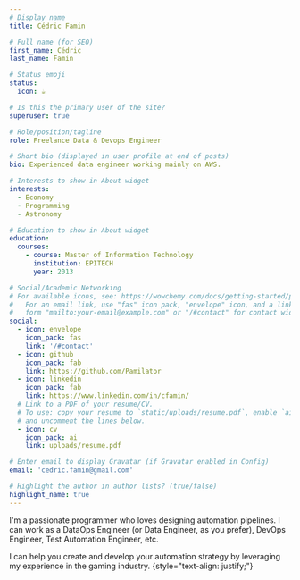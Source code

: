 ```yaml
---
# Display name
title: Cédric Famin

# Full name (for SEO)
first_name: Cédric
last_name: Famin

# Status emoji
status:
  icon: ☕️

# Is this the primary user of the site?
superuser: true

# Role/position/tagline
role: Freelance Data & Devops Engineer

# Short bio (displayed in user profile at end of posts)
bio: Experienced data engineer working mainly on AWS.

# Interests to show in About widget
interests:
  - Economy
  - Programming
  - Astronomy

# Education to show in About widget
education:
  courses:
    - course: Master of Information Technology
      institution: EPITECH
      year: 2013

# Social/Academic Networking
# For available icons, see: https://wowchemy.com/docs/getting-started/page-builder/#icons
#   For an email link, use "fas" icon pack, "envelope" icon, and a link in the
#   form "mailto:your-email@example.com" or "/#contact" for contact widget.
social:
  - icon: envelope
    icon_pack: fas
    link: '/#contact'
  - icon: github
    icon_pack: fab
    link: https://github.com/Pamilator
  - icon: linkedin
    icon_pack: fab
    link: https://www.linkedin.com/in/cfamin/
  # Link to a PDF of your resume/CV.
  # To use: copy your resume to `static/uploads/resume.pdf`, enable `ai` icons in `params.yaml`,
  # and uncomment the lines below.
  - icon: cv
    icon_pack: ai
    link: uploads/resume.pdf

# Enter email to display Gravatar (if Gravatar enabled in Config)
email: 'cedric.famin@gmail.com'

# Highlight the author in author lists? (true/false)
highlight_name: true
---
```


I'm a passionate programmer who loves designing automation pipelines. I can work as a DataOps Engineer (or Data Engineer, as you prefer), DevOps Engineer, Test Automation Engineer, etc.

I can help you create and develop your automation strategy by leveraging my experience in the gaming industry.
{style="text-align: justify;"}
